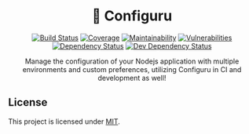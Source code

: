 <div align="center">

# :wrench: Configuru

[![Build Status](https://img.shields.io/travis/com/AckeeCZ/configuru/master.svg?style=flat-square)](https://travis-ci.com/AckeeCZ/configuru)
[![Coverage](https://img.shields.io/codeclimate/coverage/AckeeCZ/configuru.svg?style=flat-square)](https://codeclimate.com/github/AckeeCZ/configuru)
[![Maintainability](https://img.shields.io/codeclimate/maintainability/AckeeCZ/configuru.svg?style=flat-square)](https://codeclimate.com/github/AckeeCZ/configuru)
[![Vulnerabilities](https://img.shields.io/snyk/vulnerabilities/github/AckeeCZ/configuru.svg?style=flat-square)](https://snyk.io/test/github/AckeeCZ/configuru?targetFile=package.json)
[![Dependency Status](https://img.shields.io/david/AckeeCZ/configuru.svg?style=flat-square)](https://david-dm.org/AckeeCZ/configuru)
[![Dev Dependency Status](https://img.shields.io/david/dev/AckeeCZ/configuru.svg?style=flat-square)](https://david-dm.org/AckeeCZ/configuru?type=dev)


Manage the configuration of your Nodejs application with multiple environments and custom preferences, utilizing Configuru in CI and development as well!

</div>


## License

This project is licensed under [MIT](./LICENSE).
